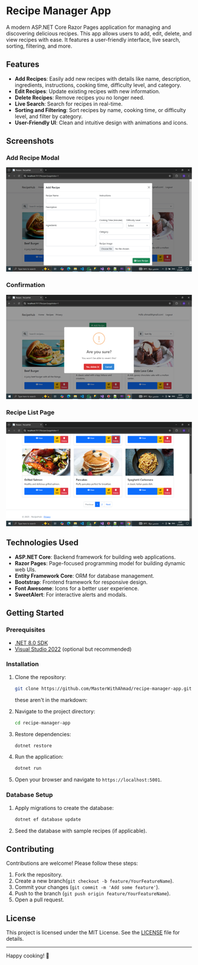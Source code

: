 # Recipe Manager App

A modern ASP.NET Core Razor Pages application for managing and discovering delicious recipes. This app allows users to add, edit, delete, and view recipes with ease. It features a user-friendly interface, live search, sorting, filtering, and more.

## Features
- **Add Recipes**: Easily add new recipes with details like name, description, ingredients, instructions, cooking time, difficulty level, and category.
- **Edit Recipes**: Update existing recipes with new information.
- **Delete Recipes**: Remove recipes you no longer need.
- **Live Search**: Search for recipes in real-time.
- **Sorting and Filtering**: Sort recipes by name, cooking time, or difficulty level, and filter by category.
- **User-Friendly UI**: Clean and intuitive design with animations and icons.

## Screenshots

### Add Recipe Modal
![Recipe Modal](recipe_manager_app/screenshots/img1.png)

### Confirmation
![Confirmation](recipe_manager_app/screenshots/img2.png)

### Recipe List Page
![Recipe Details](recipe_manager_app/screenshots/img3.png)

## Technologies Used
- **ASP.NET Core**: Backend framework for building web applications.
- **Razor Pages**: Page-focused programming model for building dynamic web UIs.
- **Entity Framework Core**: ORM for database management.
- **Bootstrap**: Frontend framework for responsive design.
- **Font Awesome**: Icons for a better user experience.
- **SweetAlert**: For interactive alerts and modals.

## Getting Started

### Prerequisites
- [.NET 8.0 SDK](https://dotnet.microsoft.com/download/dotnet/8.0)
- [Visual Studio 2022](https://visualstudio.microsoft.com/) (optional but recommended)

### Installation
1. Clone the repository:
   ```bash
   git clone https://github.com/MasterWithAhmad/recipe-manager-app.git
   ```

   these aren't in the markdown:
2. Navigate to the project directory:
   ```bash
   cd recipe-manager-app
   ```
3. Restore dependencies:
   ```bash
   dotnet restore
   ```
4. Run the application:
   ```bash
   dotnet run
   ```
5. Open your browser and navigate to `https://localhost:5001`.

### Database Setup
1. Apply migrations to create the database:
   ```bash
   dotnet ef database update
   ```
2. Seed the database with sample recipes (if applicable).

## Contributing
Contributions are welcome! Please follow these steps:
1. Fork the repository.
2. Create a new branch(`git checkout -b feature/YourFeatureName`).
3. Commit your changes (`git commit -m 'Add some feature'`).
4. Push to the branch (`git push origin feature/YourFeatureName`).
5. Open a pull request.

## License
This project is licensed under the MIT License. See the [LICENSE](LICENSE) file for details.

---

Happy cooking! 🍳
